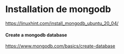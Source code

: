 # Installation de mongodb


https://linuxhint.com/install_mongodb_ubuntu_20_04/



####  Create a mongodb database

https://www.mongodb.com/basics/create-database
